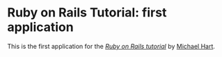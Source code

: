 # Ruby on Rails Tutorial: first application

This is the first application for the
[*Ruby on Rails tutorial*](http://railstutorial.org/)
by [Michael Hart](http://maichaelhartl.com/).

